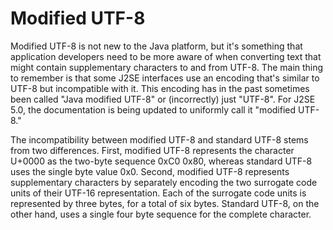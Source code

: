 # Modified UTF-8
 
Modified UTF-8 is not new to the Java platform, but it's something that application developers need to be more aware of when converting text that might contain supplementary characters to and from UTF-8. The main thing to remember is that some J2SE interfaces use an encoding that's similar to UTF-8 but incompatible with it. This encoding has in the past sometimes been called "Java modified UTF-8" or (incorrectly) just "UTF-8". For J2SE 5.0, the documentation is being updated to uniformly call it "modified UTF-8." 

The incompatibility between modified UTF-8 and standard UTF-8 stems from two differences. First, modified UTF-8 represents the character U+0000 as the two-byte sequence 0xC0 0x80, whereas standard UTF-8 uses the single byte value 0x0. Second, modified UTF-8 represents supplementary characters by separately encoding the two surrogate code units of their UTF-16 representation. Each of the surrogate code units is represented by three bytes, for a total of six bytes. Standard UTF-8, on the other hand, uses a single four byte sequence for the complete character. 
